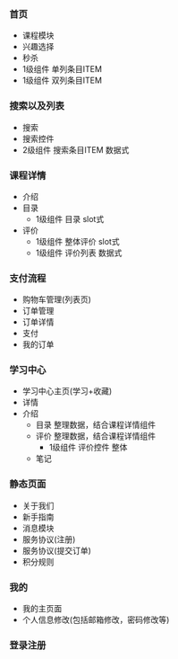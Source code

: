 ### 首页
- 课程模块
- 兴趣选择
- 秒杀
- 1级组件 单列条目ITEM
- 1级组件 双列条目ITEM

### 搜索以及列表
- 搜索
- 搜索控件
- 2级组件 搜索条目ITEM 数据式

### 课程详情
- 介绍
- 目录
    - 1级组件 目录 slot式
- 评价
    - 1级组件 整体评价 slot式
    - 1级组件 评价列表 数据式

### 支付流程

- 购物车管理(列表页)
- 订单管理
- 订单详情
- 支付
- 我的订单
### 学习中心
- 学习中心主页(学习+收藏)
- 详情
- 介绍
    - 目录
        整理数据，结合课程详情组件
    - 评价
        整理数据，结合课程详情组件
        - 1级组件 评价控件 整体
    - 笔记


### 静态页面
- 关于我们
- 新手指南
- 消息模块
-  服务协议(注册)
- 服务协议(提交订单)
- 积分规则

### 我的
- 我的主页面
- 个人信息修改(包括邮箱修改，密码修改等)
### 登录注册
    

